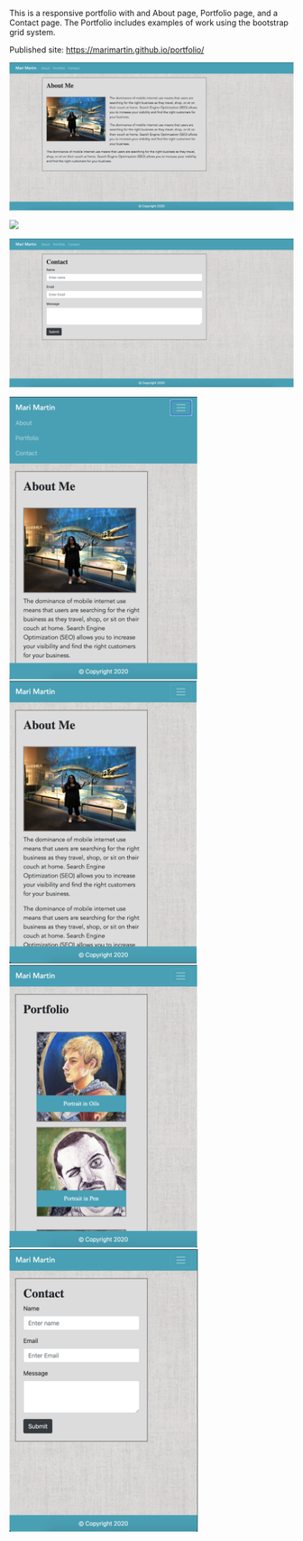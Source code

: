 This is a responsive portfolio with and About page, Portfolio page, and a Contact page. The Portfolio includes examples of work using the bootstrap grid system.

Published site:
https://marimartin.github.io/portfolio/


![](assets/screenshots/about.jpg)

![](assets/screenshots/portfolio.jpg)

![](assets/screenshots/contact.jpg)

<img src="assets/screenshots/mobile-navbar.jpg" height="500">

<img src="assets/screenshots/mobile-about.jpg" height="500">

<img src="assets/screenshots/mobile-portfolio.jpg" height="500">

<img src="assets/screenshots/mobile-contact.jpg" height="500">

